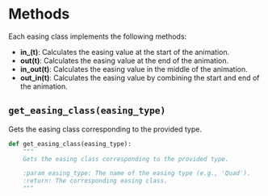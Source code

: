 # Methods

Each easing class implements the following methods:

- **in_(t)**: Calculates the easing value at the start of the animation.
- **out(t)**: Calculates the easing value at the end of the animation.
- **in_out(t)**: Calculates the easing value in the middle of the animation.
- **out_in(t)**: Calculates the easing value by combining the start and end of the animation.

## `get_easing_class(easing_type)`

Gets the easing class corresponding to the provided type.

```python
def get_easing_class(easing_type):
    """
    Gets the easing class corresponding to the provided type.

    :param easing_type: The name of the easing type (e.g., 'Quad').
    :return: The corresponding easing class.
    """
```